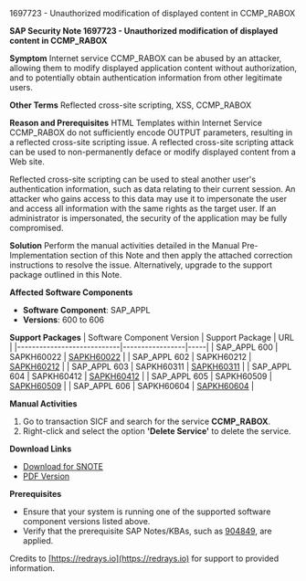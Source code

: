 1697723 - Unauthorized modification of displayed content in CCMP_RABOX

**SAP Security Note 1697723 - Unauthorized modification of displayed content in CCMP_RABOX**

**Symptom**
Internet service CCMP_RABOX can be abused by an attacker, allowing them to modify displayed application content without authorization, and to potentially obtain authentication information from other legitimate users.

**Other Terms**
Reflected cross-site scripting, XSS, CCMP_RABOX

**Reason and Prerequisites**
HTML Templates within Internet Service CCMP_RABOX do not sufficiently encode OUTPUT parameters, resulting in a reflected cross-site scripting issue. A reflected cross-site scripting attack can be used to non-permanently deface or modify displayed content from a Web site.

Reflected cross-site scripting can be used to steal another user's authentication information, such as data relating to their current session. An attacker who gains access to this data may use it to impersonate the user and access all information with the same rights as the target user. If an administrator is impersonated, the security of the application may be fully compromised.

**Solution**
Perform the manual activities detailed in the Manual Pre-Implementation section of this Note and then apply the attached correction instructions to resolve the issue. Alternatively, upgrade to the support package outlined in this Note.

**Affected Software Components**
- **Software Component**: SAP_APPL
- **Versions**: 600 to 606

**Support Packages**
| Software Component Version | Support Package | URL |
|----------------------------|-----------------|-----|
| SAP_APPL 600               | SAPKH60022      | [SAPKH60022](https://me.sap.com/supportpackage/SAPKH60022) |
| SAP_APPL 602               | SAPKH60212      | [SAPKH60212](https://me.sap.com/supportpackage/SAPKH60212) |
| SAP_APPL 603               | SAPKH60311      | [SAPKH60311](https://me.sap.com/supportpackage/SAPKH60311) |
| SAP_APPL 604               | SAPKH60412      | [SAPKH60412](https://me.sap.com/supportpackage/SAPKH60412) |
| SAP_APPL 605               | SAPKH60509      | [SAPKH60509](https://me.sap.com/supportpackage/SAPKH60509) |
| SAP_APPL 606               | SAPKH60604      | [SAPKH60604](https://me.sap.com/supportpackage/SAPKH60604) |

**Manual Activities**
1. Go to transaction SICF and search for the service **CCMP_RABOX**.
2. Right-click and select the option **'Delete Service'** to delete the service.

**Download Links**
- [Download for SNOTE](https://notesdownloads.sap.com/note/0040000010088042017)
- [PDF Version](https://userapps.support.sap.com/sap/support/sfm/notes/print/0001697723?language=en-US&token=432DD62D98FC63560490ADFB0319E44D)

**Prerequisites**
- Ensure that your system is running one of the supported software component versions listed above.
- Verify that the prerequisite SAP Notes/KBAs, such as [904849](https://me.sap.com/notes/904849), are applied.

Credits to [https://redrays.io](https://redrays.io) for support to provided information.